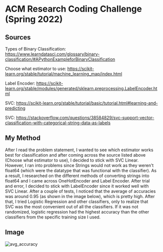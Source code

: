 # ACM Research Coding Challenge (Spring 2022)

## Sources
Types of Binary Classification: https://www.learndatasci.com/glossary/binary-classification/#APythonExampleforBinaryClassification

Choose what estimator to use: https://scikit-learn.org/stable/tutorial/machine_learning_map/index.html

Label Encoder: https://scikit-learn.org/stable/modules/generated/sklearn.preprocessing.LabelEncoder.html

SVC: https://scikit-learn.org/stable/tutorial/basic/tutorial.html#learning-and-predicting

SVC: https://stackoverflow.com/questions/38584829/svc-support-vector-classification-with-categorical-string-data-as-labels


## My Method

After I read the problem statement, I wanted to see which estimator works best for classification and after coming across the source listed above (Choose what estimator to use), I decided to stick with SVC Linear. However, I ran into problems since Strings would not work as they weren't float64 (which were the datatype that was functional with the classifier). As a result, I researched on the different methods of converting strings into float64 and I came across OneHotEncoder and Label Encoder. After trial and error, I decided to stick with LabelEncoder since it worked well with SVC Linear. After a couple of tests, I noticed that the average of accuracies was around 0.95 (as shown in the image below), which is pretty high. After that, I tried Logistic Regression and other classifiers, only to realize that SVC was the most convenient out of all the classifiers. If it was not randomized, logistic regression had the highest accuracy than the other classifiers from the specific training size I used.


## Image
![avg_accuracy](https://user-images.githubusercontent.com/31449837/149862687-59dd211b-d4f3-43dc-b856-f0b70f0433b5.png)
